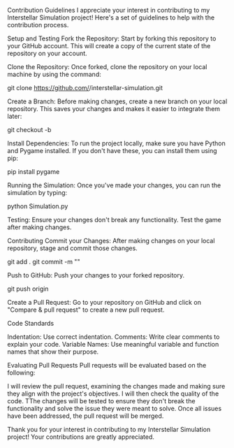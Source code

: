Contribution Guidelines
I appreciate your interest in contributing to my Interstellar Simulation project! Here's a set of guidelines to help with the contribution process.

Setup and Testing
Fork the Repository: Start by forking this repository to your GitHub account. This will create a copy of the current state of the repository on your account.

Clone the Repository: Once forked, clone the repository on your local machine by using the command:

git clone https://github.com/<your-github-username>/interstellar-simulation.git

Create a Branch: Before making changes, create a new branch on your local repository. This saves your changes and makes it easier to integrate them later:

git checkout -b <branch-name>

Install Dependencies: To run the project locally, make sure you have Python and Pygame installed. If you don't have these, you can install them using pip:

pip install pygame

Running the Simulation: Once you've made your changes, you can run the simulation by typing:

python Simulation.py

Testing: Ensure your changes don't break any functionality. Test the game after making changes.

Contributing
Commit your Changes: After making changes on your local repository, stage and commit those changes.

git add .
git commit -m "<commit-message>"

Push to GitHub: Push your changes to your forked repository.

git push origin <branch-name>

Create a Pull Request: Go to your repository on GitHub and click on "Compare & pull request" to create a new pull request.

Code Standards

Indentation: Use correct indentation.
Comments: Write clear comments to explain your code.
Variable Names: Use meaningful variable and function names that show their purpose.

Evaluating Pull Requests
Pull requests will be evaluated based on the following:

I will review the pull request, examining the changes made and making sure they align with the project's objectives.
I will then check the quality of the code.
TThe changes will be tested to ensure they don't break the functionality and solve the issue they were meant to solve.
Once all issues have been addressed, the pull request will be merged.

Thank you for your interest in contributing to my Interstellar Simulation project! Your contributions are greatly appreciated.